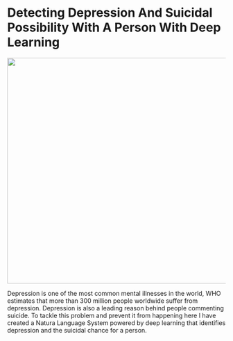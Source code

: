 # Detecting Depression And Suicidal Possibility With A Person With Deep Learning
<img src="https://resize.indiatvnews.com/en/resize/newbucket/1200_-/2019/08/suicide-1565847830.jpg" width="950" height="520">
<p>Depression is one of the most common mental illnesses in the world, WHO estimates that more than 300 million people worldwide suffer from depression. Depression is also a leading reason behind people commenting suicide. To tackle this problem and prevent it from happening here I have created a Natura Language System powered by deep learning that identifies depression and the suicidal chance for a person.</p>
